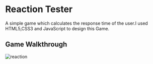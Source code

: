 # Reaction Tester
A simple game which calculates the response time of the user.I used HTML5,CSS3 and JavaScript to design this Game.

## Game Walkthrough
![reaction](https://user-images.githubusercontent.com/48667844/55191911-5e119e00-51c9-11e9-92fd-fcf922f5ef3d.gif)


